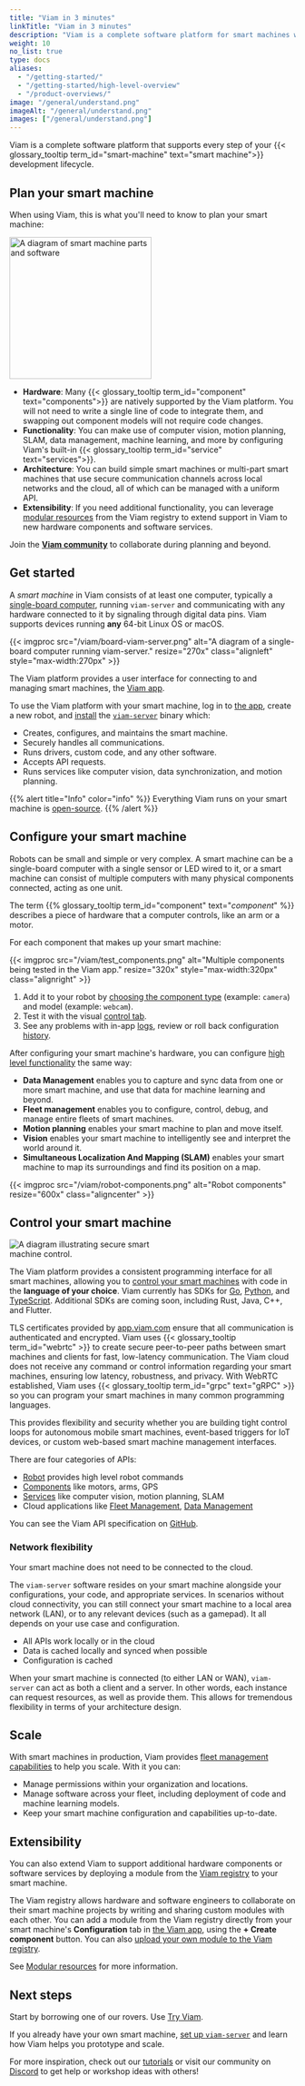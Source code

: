 ```yaml
---
title: "Viam in 3 minutes"
linkTitle: "Viam in 3 minutes"
description: "Viam is a complete software platform for smart machines which provides modular components and services for vision, motion, SLAM, ML, and data management."
weight: 10
no_list: true
type: docs
aliases:
  - "/getting-started/"
  - "/getting-started/high-level-overview"
  - "/product-overviews/"
image: "/general/understand.png"
imageAlt: "/general/understand.png"
images: ["/general/understand.png"]
---
```


Viam is a complete software platform that supports every step of your {{< glossary_tooltip term_id="smart-machine" text="smart machine">}} development lifecycle.

## Plan your smart machine

When using Viam, this is what you'll need to know to plan your smart machine:

<img src="https://assets-global.website-files.com/62fba5686b6d47fe2a1ed2a6/633d91b848050946efcf0690_viam-overview-illustrations-build.svg" alt="A diagram of smart machine parts and software" class="alignright" style="width:250px;"></img>

- **Hardware**:
  Many {{< glossary_tooltip term_id="component" text="components">}} are natively supported by the Viam platform.
  You will not need to write a single line of code to integrate them, and swapping out component models will not require code changes.
- **Functionality**:
  You can make use of computer vision, motion planning, SLAM, data management, machine learning, and more by configuring Viam's built-in {{< glossary_tooltip term_id="service" text="services">}}.
- **Architecture**:
  You can build simple smart machines or multi-part smart machines that use secure communication channels across local networks and the cloud, all of which can be managed with a uniform API.
- **Extensibility**: If you need additional functionality, you can leverage [modular resources](/modular-resources) from the Viam registry to extend support in Viam to new hardware components and software services.

Join the [**Viam community**](https://discord.gg/viam) to collaborate during planning and beyond.

## Get started

A _smart machine_ in Viam consists of at least one computer, typically a [single-board computer](/installation/), running `viam-server` and communicating with any hardware connected to it by signaling through digital data pins.
Viam supports devices running **any** 64-bit Linux OS or macOS.

{{< imgproc src="/viam/board-viam-server.png" alt="A diagram of a single-board computer running viam-server." resize="270x" class="alignleft" style="max-width:270px" >}}

The Viam platform provides a user interface for connecting to and managing smart machines, the [Viam app](https://app.viam.com/).

To use the Viam platform with your smart machine, log in to [the app](https://app.viam.com/), create a new robot, and [install](/installation/) the [`viam-server`](https://github.com/viamrobotics/rdk) binary which:

- Creates, configures, and maintains the smart machine.
- Securely handles all communications.
- Runs drivers, custom code, and any other software.
- Accepts API requests.
- Runs services like computer vision, data synchronization, and motion planning.

{{% alert title="Info" color="info" %}}
Everything Viam runs on your smart machine is [open-source](https://github.com/viamrobotics).
{{% /alert %}}

## Configure your smart machine

Robots can be small and simple or very complex.
A smart machine can be a single-board computer with a single sensor or LED wired to it, or a smart machine can consist of multiple computers with many physical components connected, acting as one unit.

The term {{% glossary_tooltip term_id="component" text="_component_" %}} describes a piece of hardware that a computer controls, like an arm or a motor.

For each component that makes up your smart machine:

<p>
{{< imgproc src="/viam/test_components.png" alt="Multiple components being tested in the Viam app." resize="320x" style="max-width:320px" class="alignright" >}}
</p>

1. Add it to your robot by [choosing the component type](/manage/configuration/#components) (example: `camera`) and model (example: `webcam`).
2. Test it with the visual [control tab](/manage/fleet/robots/#control).
3. See any problems with in-app [logs](/manage/fleet/robots/#logs), review or roll back configuration [history](/manage/fleet/robots/#history).

After configuring your smart machine's hardware, you can configure [high level functionality](/services/) the same way:

- **Data Management** enables you to capture and sync data from one or more smart machine, and use that data for machine learning and beyond.
- **Fleet management** enables you to configure, control, debug, and manage entire fleets of smart machines.
- **Motion planning** enables your smart machine to plan and move itself.
- **Vision** enables your smart machine to intelligently see and interpret the world around it.
- **Simultaneous Localization And Mapping (SLAM)** enables your smart machine to map its surroundings and find its position on a map.

<div>
{{< imgproc src="/viam/robot-components.png" alt="Robot components" resize="600x" class="aligncenter" >}}
</div>

## Control your smart machine

<img src="https://assets-global.website-files.com/62fba5686b6d47fe2a1ed2a6/63334e5e19a68d329b1c5b0e_viam-overview-illustrations-manage.svg" alt="A diagram illustrating secure smart machine control." class="alignleft" style="max-width:270px;"></img>

The Viam platform provides a consistent programming interface for all smart machines, allowing you to [control your smart machines](/program/apis/) with code in the **language of your choice**.
Viam currently has SDKs for [Go](https://pkg.go.dev/go.viam.com/rdk), [Python](https://python.viam.dev/), and [TypeScript](https://ts.viam.dev/).
Additional SDKs are coming soon, including Rust, Java, C++, and Flutter.

TLS certificates provided by [app.viam.com](https://app.viam.com) ensure that all communication is authenticated and encrypted.
Viam uses {{< glossary_tooltip term_id="webrtc" >}} to create secure peer-to-peer paths between smart machines and clients for fast, low-latency communication.
The Viam cloud does not receive any command or control information regarding your smart machines, ensuring low latency, robustness, and privacy.
With WebRTC established, Viam uses {{< glossary_tooltip term_id="grpc" text="gRPC" >}} so you can program your smart machines in many common programming languages.

This provides flexibility and security whether you are building tight control loops for autonomous mobile smart machines, event-based triggers for IoT devices, or custom web-based smart machine management interfaces.

There are four categories of APIs:

- [Robot](https://github.com/viamrobotics/api/blob/main/proto/viam/robot/v1/robot.proto) provides high level robot commands
- [Components](/components/) like motors, arms, GPS
- [Services](/services/) like computer vision, motion planning, SLAM
- Cloud applications like [Fleet Management](/manage/fleet/), [Data Management](/manage/data/)

You can see the Viam API specification on [GitHub](https://github.com/viamrobotics/api).

### Network flexibility

Your smart machine does not need to be connected to the cloud.

The `viam-server` software resides on your smart machine alongside your configurations, your code, and appropriate services.
In scenarios without cloud connectivity, you can still connect your smart machine to a local area network (LAN), or to any relevant devices (such as a gamepad).
It all depends on your use case and configuration.

- All APIs work locally or in the cloud
- Data is cached locally and synced when possible
- Configuration is cached

When your smart machine is connected (to either LAN or WAN), `viam-server` can act as both a client and a server.
In other words, each instance can request resources, as well as provide them.
This allows for tremendous flexibility in terms of your architecture design.

## Scale

With smart machines in production, Viam provides [fleet management capabilities](/manage/fleet/) to help you scale.
With it you can:

- Manage permissions within your organization and locations.
- Manage software across your fleet, including deployment of code and machine learning models.
- Keep your smart machine configuration and capabilities up-to-date.

## Extensibility

You can also extend Viam to support additional hardware components or software services by deploying a module from the [Viam registry](https://app.viam.com/registry) to your smart machine.

The Viam registry allows hardware and software engineers to collaborate on their smart machine projects by writing and sharing custom modules with each other.
You can add a module from the Viam registry directly from your smart machine's **Configuration** tab in [the Viam app](https://app.viam.com/), using the **+ Create component** button.
You can also [upload your own module to the Viam registry](/modular-resources/upload/).

See [Modular resources](/modular-resources/) for more information.

## Next steps

Start by borrowing one of our rovers.
Use [Try Viam](/try-viam/).

If you already have your own smart machine, [set up `viam-server`](/installation/) and learn how Viam helps you prototype and scale.

For more inspiration, check out our [tutorials](/tutorials/) or visit our community on [Discord](https://discord.gg/viam) to get help or workshop ideas with others!
